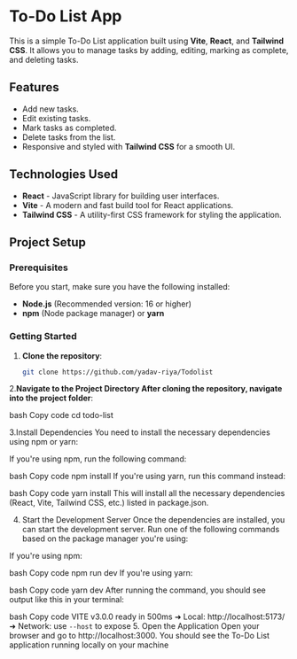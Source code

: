 # To-Do List App

This is a simple To-Do List application built using **Vite**, **React**, and **Tailwind CSS**. It allows you to manage tasks by adding, editing, marking as complete, and deleting tasks.




## Features

- Add new tasks.
- Edit existing tasks.
- Mark tasks as completed.
- Delete tasks from the list.
- Responsive and styled with **Tailwind CSS** for a smooth UI.

## Technologies Used

- **React** - JavaScript library for building user interfaces.
- **Vite** - A modern and fast build tool for React applications.
- **Tailwind CSS** - A utility-first CSS framework for styling the application.

## Project Setup

### Prerequisites

Before you start, make sure you have the following installed:

- **Node.js** (Recommended version: 16 or higher)
- **npm** (Node package manager) or **yarn**

### Getting Started




1. **Clone the repository**:

   ```bash
   git clone https://github.com/yadav-riya/Todolist

2.**Navigate to the Project Directory
After cloning the repository, navigate into the project folder**:

bash
Copy code
cd todo-list



3.Install Dependencies
You need to install the necessary dependencies using npm or yarn:

If you're using npm, run the following command:

bash
Copy code
npm install
If you're using yarn, run this command instead:

bash
Copy code
yarn install
This will install all the necessary dependencies (React, Vite, Tailwind CSS, etc.) listed in package.json.

4. Start the Development Server
Once the dependencies are installed, you can start the development server. Run one of the following commands based on the package manager you're using:

If you're using npm:

bash
Copy code
npm run dev
If you're using yarn:

bash
Copy code
yarn dev
After running the command, you should see output like this in your terminal:

bash
Copy code
  VITE v3.0.0  ready in 500ms
  ➜  Local:   http://localhost:5173/
  ➜  Network: use `--host` to expose
5. Open the Application
Open your browser and go to http://localhost:3000. You should see the To-Do List application running locally on your machine
